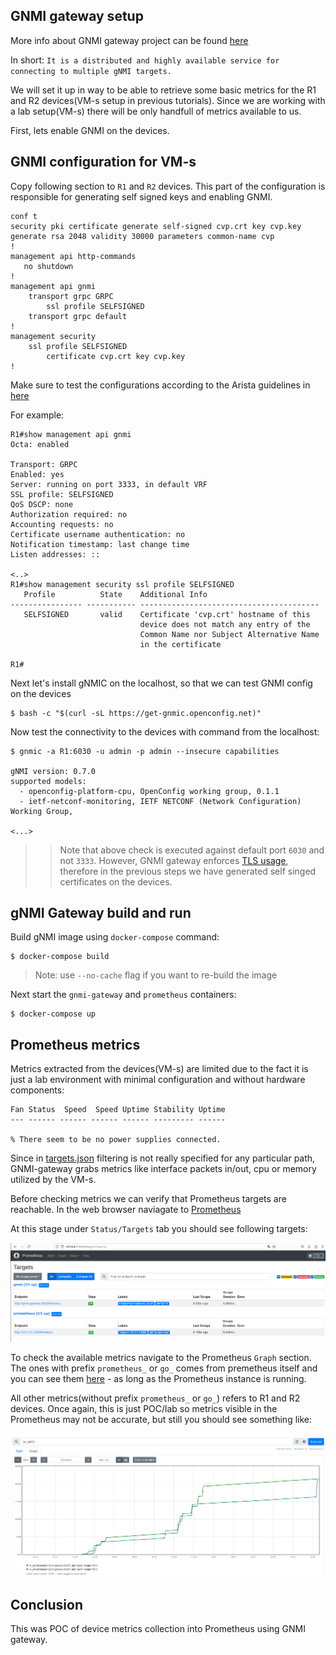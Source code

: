 ## GNMI gateway setup

More info about GNMI gateway project can be found [here](https://github.com/openconfig/gnmi-gateway)

In short: `It is a distributed and highly available service for connecting to multiple gNMI targets.`

We will set it up in way to be able to retrieve some basic metrics for the R1 and R2 devices(VM-s setup in previous tutorials).
Since we are working with a lab setup(VM-s) there will be only handfull of metrics available to us.

First, lets enable GNMI on the devices.

## GNMI configuration for VM-s

Copy following section to `R1` and `R2` devices. 
This part of the configuration is responsible for generating self signed keys and enabling GNMI.

```
conf t
security pki certificate generate self-signed cvp.crt key cvp.key generate rsa 2048 validity 30000 parameters common-name cvp
!
management api http-commands
   no shutdown
!
management api gnmi
    transport grpc GRPC
        ssl profile SELFSIGNED
    transport grpc default
!
management security
    ssl profile SELFSIGNED
        certificate cvp.crt key cvp.key
!
```

Make sure to test the configurations according to the Arista guidelines in [here](https://aristanetworks.github.io/openmgmt/examples/gnmi-clients/arista-gnmi/)

For example:
```
R1#show management api gnmi
Octa: enabled

Transport: GRPC
Enabled: yes
Server: running on port 3333, in default VRF
SSL profile: SELFSIGNED
QoS DSCP: none
Authorization required: no
Accounting requests: no
Certificate username authentication: no
Notification timestamp: last change time
Listen addresses: ::

<..>
R1#show management security ssl profile SELFSIGNED
   Profile          State    Additional Info                         
---------------- ----------- ----------------------------------------
   SELFSIGNED       valid    Certificate 'cvp.crt' hostname of this  
                             device does not match any entry of the  
                             Common Name nor Subject Alternative Name
                             in the certificate                      

R1#
```


Next let's install gNMIC on the localhost, so that we can test GNMI config on the devices
```
$ bash -c "$(curl -sL https://get-gnmic.openconfig.net)"
```

Now test the connectivity to the devices with command from the localhost:
```
$ gnmic -a R1:6030 -u admin -p admin --insecure capabilities

gNMI version: 0.7.0
supported models:
  - openconfig-platform-cpu, OpenConfig working group, 0.1.1
  - ietf-netconf-monitoring, IETF NETCONF (Network Configuration) Working Group,

<...>

```

>> Note that above check is executed against default port `6030` and not `3333`. 
However, GNMI gateway enforces [TLS usage](https://github.com/openconfig/gnmi-gateway/issues/14#issuecomment-723491395), therefore in the previous steps we have generated self singed certificates on the devices.

## gNMI Gateway build and run

Build gNMI image using `docker-compose` command:

```
$ docker-compose build
```
> Note: use `--no-cache` flag if you want to re-build the image

Next start the `gnmi-gateway` and `prometheus` containers:

```
$ docker-compose up
```

## Prometheus metrics

Metrics extracted from the devices(VM-s) are limited due to the fact it is just a lab environment with minimal configuration and without hardware components:

```
Fan Status  Speed  Speed Uptime Stability Uptime
--- ------ ------ ------ ------ --------- ------

% There seem to be no power supplies connected.

```

Since in [targets.json](./gnmi-gateway/targets.json) filtering is not really specified for any particular path, GNMI-gateway grabs metrics like interface packets in/out, cpu or memory utilized by the VM-s.

Before checking metrics we can verify that Prometheus targets are reachable.
In the web browser naviagate to [Prometheus](http://127.0.0.1:9090/targets?search=)

At this stage under `Status/Targets` tab you should see following targets:

![Prometheus targets](./images/prometheus_targets.png)

To check the available metrics navigate to the Prometheus `Graph` section. The ones with prefix `prometheus_` or `go_` comes from premetheus itself and you can see them [here](http://127.0.0.1:9090/metrics) - as long as the Prometheus instance is running.

All other metrics(without prefix `prometheus_` or `go_`) refers to R1 and R2 devices. Once again, this is just POC/lab so metrics visible in the Prometheus may not be accurate, but still you should see something like:


![Prometheus metrics](./images/prometheus_metrics.png)

## Conclusion

This was POC of device metrics collection into Prometheus using GNMI gateway.
